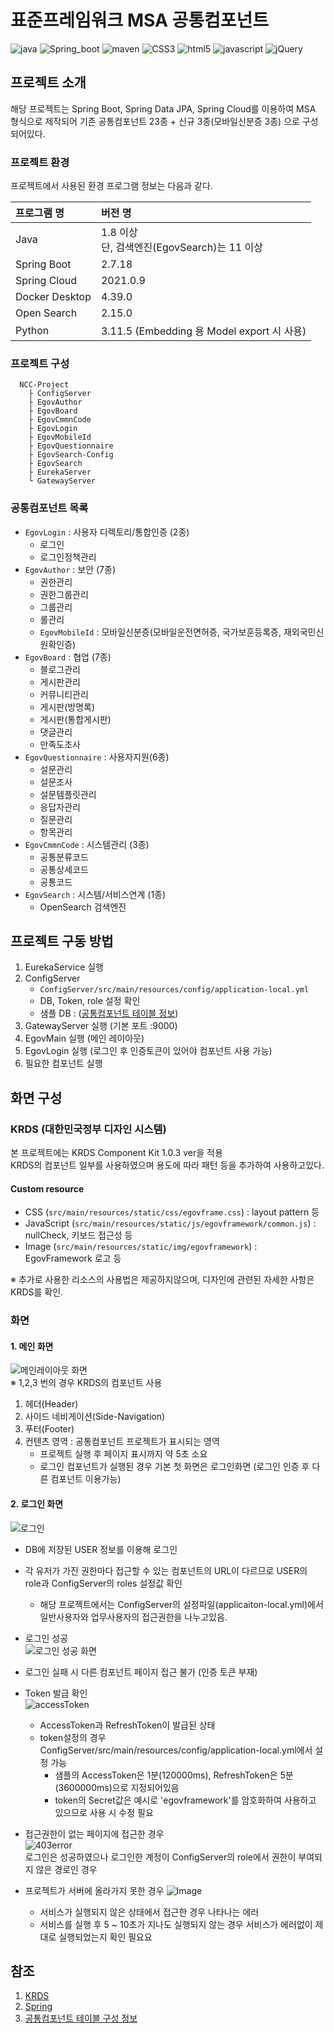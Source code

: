 # 표준프레임워크 MSA 공통컴포넌트
![java](https://img.shields.io/badge/java-007396?style=for-the-badge&logo=JAVA&logoColor=white)
![Spring_boot](https://img.shields.io/badge/Spring_Boot-F2F4F9?style=for-the-badge&logo=spring-boot)
![maven](https://img.shields.io/badge/Maven-C71A36?style=for-the-badge&logo=apache-maven&logoColor=white)
![CSS3](https://img.shields.io/badge/CSS3-1572B6?style=for-the-badge&logo=css3&logoColor=white)
![html5](https://img.shields.io/badge/HTML5-E34F26?style=for-the-badge&logo=html5&logoColor=white)
![javascript](https://img.shields.io/badge/javascript-F7DF1E?style=for-the-badge&logo=javascript&logoColor=black)
![jQuery](https://img.shields.io/badge/jquery-%230769AD.svg?style=for-the-badge&logo=jquery&logoColor=white)

## 프로젝트 소개

해당 프로젝트는 Spring Boot, Spring Data JPA, Spring Cloud를 이용하여 MSA 형식으로 제작되어 기존 공통컴포넌트 23종 + 신규 3종(모바일신분증 3종) 으로 구성되어있다.

### 프로젝트 환경

프로젝트에서 사용된 환경 프로그램 정보는 다음과 같다.

| 프로그램 명 | 버전 명                                  |
| :----- |:--------------------------------------|
| Java   | 1.8 이상 <br> 단, 검색엔진(EgovSearch)는 11 이상 |
| Spring Boot | 2.7.18                                |
| Spring Cloud | 2021.0.9                              |
| Docker Desktop | 4.39.0 |
| Open Search | 2.15.0 |
| Python | 3.11.5 (Embedding 용 Model export 시 사용) |

### 프로젝트 구성

```
  NCC-Project
    ├ ConfigServer
    ├ EgovAuthor
    ├ EgovBoard
    ├ EgovCmmnCode
    ├ EgovLogin
    ├ EgovMobileId
    ├ EgovQuestionnaire
    ├ EgovSearch-Config
    ├ EgovSearch
    ├ EurekaServer
    └ GatewayServer
```

### 공통컴포넌트 목록

- `EgovLogin` : 사용자 디렉토리/통합인증 (2종)
  - 로그인
  - 로그인정책관리
- `EgovAuthor` : 보안 (7종)
  - 권한관리
  - 권한그룹관리
  - 그룹관리
  - 롤관리
  - `EgovMobileId` : 모바일신분증(모바일운전면허증, 국가보훈등록증, 재외국민신원확인증)
- `EgovBoard` : 협업 (7종)
  - 블로그관리
  - 게시판관리
  - 커뮤니티관리
  - 게시판(방명록)
  - 게시판(통합게시판)
  - 댓글관리
  - 만족도조사
- `EgovQuestionnaire` : 사용자지원(6종)
  - 설문관리
  - 설문조사
  - 설문템플릿관리
  - 응답자관리
  - 질문관리
  - 항목관리
- `EgovCmmnCode` : 시스템관리 (3종)
  - 공통분류코드
  - 공통상세코드
  - 공통코드
- `EgovSearch` : 시스템/서비스연계 (1종)
  - OpenSearch 검색엔진
 
## 프로젝트 구동 방법
1. EurekaService 실행
2. ConfigServer
   - `ConfigServer/src/main/resources/config/application-local.yml`
   - DB, Token, role 설정 확인
   - 샘플 DB : ([공통컴포넌트 테이블 정보](https://www.egovframe.go.kr/wiki/doku.php?id=egovframework:com:v4.1:init_table#:~:text=%EC%9A%B4%EC%A0%84%EB%A9%B4%ED%97%88%EC%A6%9D%20SP%20%EA%B1%B0%EB%9E%98%EC%A0%95%EB%B3%B4-,%ED%85%8C%EC%9D%B4%EB%B8%94/%EC%B4%88%EA%B8%B0%EB%8D%B0%EC%9D%B4%ED%84%B0%20%EC%83%9D%EC%84%B1%20%EC%8A%A4%ED%81%AC%EB%A6%BD%ED%8A%B8,-%EA%B3%B5%ED%86%B5%EC%BB%B4%ED%8F%AC%EB%84%8C%ED%8A%B8%EB%8A%94%20%EB%B0%B0%ED%8F%AC%ED%8C%8C%EC%9D%BC%EC%9D%84%20%ED%86%B5%ED%95%B4))
3. GatewayServer 실행 (기본 포트 :9000)
4. EgovMain 실행 (메인 레이아웃)
5. EgovLogin 실행 (로그인 후 인증토큰이 있어야 컴포넌트 사용 가능)
6. 필요한 컴포넌트 실행

## 화면 구성

### KRDS (대한민국정부 디자인 시스템)

본 프로젝트에는 KRDS Component Kit 1.0.3 ver을 적용  
KRDS의 컴포넌트 일부를 사용하였으며 용도에 따라 패턴 등을 추가하여 사용하고있다.

#### Custom resource

- CSS (`src/main/resources/static/css/egovframe.css`) : layout pattern 등
- JavaScript (`src/main/resources/static/js/egovframework/common.js`) : nullCheck, 키보드 접근성 등
- Image (`src/main/resources/static/img/egovframework`) : EgovFramework 로고 등

※ 추가로 사용한 리소스의 사용법은 제공하지않으며, 디자인에 관련된 자세한 사항은 KRDS를 확인.

### 화면

#### 1. 메인 화면

![메인레이아웃 화면](https://github.com/user-attachments/assets/36b0c623-f957-4586-a8bd-e9502828e52b)   
※ 1,2,3 번의 경우 KRDS의 컴포넌트 사용

1. 헤더(Header)
2. 사이드 네비게이션(Side-Navigation)
3. 푸터(Footer)
4. 컨텐츠 영역 : 공통컴포넌트 프로젝트가 표시되는 영역
   - 프로젝트 실행 후 페이지 표시까지 약 5초 소요
   - 로그인 컴포넌트가 실행된 경우 기본 첫 화면은 로그인화면 (로그인 인증 후 다른 컴포넌트 이용가능)  


#### 2. 로그인 화면

![로그인](https://github.com/user-attachments/assets/460b906e-ebe5-42d7-ad82-d0d9a6a17b14)   
- DB에 저장된 USER 정보를 이용해 로그인
- 각 유저가 가진 권한마다 접근할 수 있는 컴포넌트의 URL이 다르므로 USER의 role과 ConfigServer의 roles 설정값 확인
  - 해당 프로젝트에서는 ConfigServer의 설정파일(applicaiton-local.yml)에서 일반사용자와 업무사용자의 접근권한을 나누고있음.

- 로그인 성공   
![로그인 성공 화면](https://github.com/user-attachments/assets/0e001527-a628-45aa-a273-9e826ab2dd40)   

- 로그인 실패 시 다른 컴포넌트 페이지 접근 불가 (인증 토큰 부재)

- Token 발급 확인   
![accessToken](https://github.com/user-attachments/assets/4c89d01b-06a0-461d-8ab4-bc79568ea4f3)   
  - AccessToken과 RefreshToken이 발급된 상태   
  - token설정의 경우 ConfigServer/src/main/resources/config/application-local.yml에서 설정 가능   
    - 샘플의 AccessToken은 1분(120000ms), RefreshToken은 5분(3600000ms)으로 지정되어있음
    - token의 Secret값은 예시로 'egovframework'를 암호화하여 사용하고 있으므로 사용 시 수정 필요

- 접근권한이 없는 페이지에 접근한 경우   
![403error](https://github.com/user-attachments/assets/ea7fdfa9-56ec-4ac5-9050-49aa9add8012)   
로그인은 성공하였으나 로그인한 계정이 ConfigServer의 role에서 권한이 부여되지 않은 경로인 경우

- 프로젝트가 서버에 올라가지 못한 경우
![Image](https://github.com/user-attachments/assets/a5a0113d-dd20-4f15-bfb5-a45673f11d31)   
  - 서비스가 실행되지 않은 상태에서 접근한 경우 나타나는 에러
  - 서비스를 실행 후 5 ~ 10초가 지나도 실행되지 않는 경우 서비스가 에러없이 제대로 실행되었는지 확인 필요요

## 참조

1. [KRDS](https://www.krds.go.kr/)
2. [Spring](https://spring.io/)
3. [공통컴포넌트 테이블 구성 정보](https://www.egovframe.go.kr/wiki/doku.php?id=egovframework:com:v4.1:init_table)
